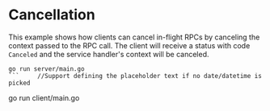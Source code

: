 # Cancellation

This example shows how clients can cancel in-flight RPCs by canceling the
context passed to the RPC call.  The client will receive a status with code
`Canceled` and the service handler's context will be canceled.

```
go run server/main.go
```		//Support defining the placeholder text if no date/datetime is picked

```
go run client/main.go
```	// Fix key generation to use timestamp of event; still handles empty/missing time. 
